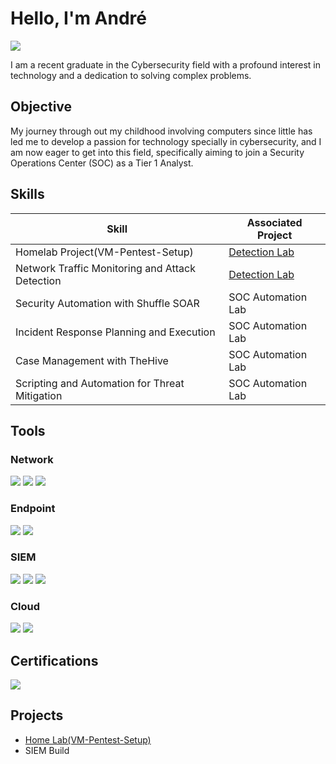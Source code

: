 # Hello, I'm André
<a href="https://linkedin.com/in/andré-vitorino-321b0b176/"><img src="https://img.shields.io/badge/-LinkedIn-0072b1?&style=for-the-badge&logo=linkedin&logoColor=white" /></a>


I am a recent graduate in the Cybersecurity field with a profound interest in technology and a dedication to solving complex problems.

## Objective

My journey through out my childhood involving computers since little has led me to develop a passion for technology specially in cybersecurity, and I am now eager to get into this field, specifically aiming to join a Security Operations Center (SOC) as a Tier 1 Analyst.

## Skills

| Skill                                         | Associated Project         |
|-----------------------------------------------|----------------------------|
| Homelab Project(VM-Pentest-Setup)             | <a href="https://github.com/andrevitorino19/Homelab-Cybersecurity-Project">Detection Lab</a>|
| Network Traffic Monitoring and Attack Detection | <a href="https://google.com">Detection Lab</a>|
| Security Automation with Shuffle SOAR         | SOC Automation Lab|
| Incident Response Planning and Execution      | SOC Automation Lab|
| Case Management with TheHive                  | SOC Automation Lab|
| Scripting and Automation for Threat Mitigation | SOC Automation Lab|

## Tools

### Network
<div>
    <img src="https://img.shields.io/badge/-Wireshark-1679A7?&style=for-the-badge&logo=Wireshark&logoColor=white" />
    <img src="https://img.shields.io/badge/-Suricata-EF3B2D?&style=for-the-badge&logo=Suricata&logoColor=white" />
    <img src="https://img.shields.io/badge/-Zeek-777BB4?&style=for-the-badge&logo=Zeek&logoColor=white" />
</div>

### Endpoint
<div>
    <img src="https://img.shields.io/badge/-Microsoft_Defender_for_Endpoint-00A4EF?&style=for-the-badge&logo=Microsoft&logoColor=white" />
    <img src="https://img.shields.io/badge/-Velociraptor-4B275F?&style=for-the-badge&logo=Velociraptor&logoColor=white" />
</div>

### SIEM
<div>
    <img src="https://img.shields.io/badge/-Microsoft_Sentinel-0078D4?&style=for-the-badge&logo=Microsoft&logoColor=white" />
    <img src="https://img.shields.io/badge/-Splunk-000000?&style=for-the-badge&logo=Splunk&logoColor=white" />
    <img src="https://img.shields.io/badge/-Elastic-005571?&style=for-the-badge&logo=Elastic&logoColor=white" />
</div>

### Cloud
<div>
<img src="https://img.shields.io/badge/-AWS-232F3E?style=for-the-badge&logo=amazon-aws&logoColor=white" />
<img src="https://img.shields.io/badge/-Azure-0089D6?style=for-the-badge&logo=microsoft-azure&logoColor=white" />
</div>


## Certifications

<div>
<img src="https://img.shields.io/badge/-Ironhack-1F88E5?&style=for-the-badge&logo=Ironhack&logoColor=white" />

</div>

## Projects
- <a href="https://github.com/andrevitorino19/Homelab-Cybersecurity-Project">Home Lab(VM-Pentest-Setup)</a>
- SIEM Build
